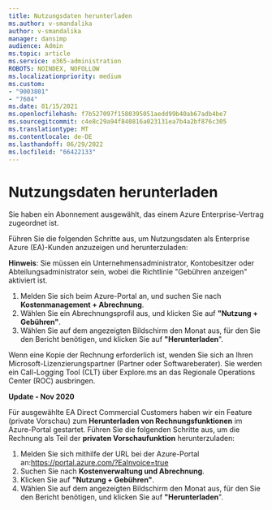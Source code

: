 ```yaml
---
title: Nutzungsdaten herunterladen
ms.author: v-smandalika
author: v-smandalika
manager: dansimp
audience: Admin
ms.topic: article
ms.service: o365-administration
ROBOTS: NOINDEX, NOFOLLOW
ms.localizationpriority: medium
ms.custom:
- "9003801"
- "7604"
ms.date: 01/15/2021
ms.openlocfilehash: f7b527097f1580395051aedd99b40ab67adb4be7
ms.sourcegitcommit: c4e8c29a94f840816a023131ea7b4a2bf876c305
ms.translationtype: MT
ms.contentlocale: de-DE
ms.lasthandoff: 06/29/2022
ms.locfileid: "66422133"
---
```

# <a name="download-usage-data"></a>Nutzungsdaten herunterladen

Sie haben ein Abonnement ausgewählt, das einem Azure Enterprise-Vertrag zugeordnet ist.

Führen Sie die folgenden Schritte aus, um Nutzungsdaten als Enterprise Azure (EA)-Kunden anzuzeigen und herunterzuladen:

**Hinweis**: Sie müssen ein Unternehmensadministrator, Kontobesitzer oder Abteilungsadministrator sein, wobei die Richtlinie "Gebühren anzeigen" aktiviert ist. 

1. Melden Sie sich beim Azure-Portal an, und suchen Sie nach **Kostenmanagement + Abrechnung**.
2. Wählen Sie ein Abrechnungsprofil aus, und klicken Sie auf **"Nutzung + Gebühren"**.
3. Wählen Sie auf dem angezeigten Bildschirm den Monat aus, für den Sie den Bericht benötigen, und klicken Sie auf **"Herunterladen**".

Wenn eine Kopie der Rechnung erforderlich ist, wenden Sie sich an Ihren Microsoft-Lizenzierungspartner (Partner oder Softwareberater). Sie werden ein Call-Logging Tool (CLT) über Explore.ms an das Regionale Operations Center (ROC) ausbringen.

**Update - Nov 2020**

Für ausgewählte EA Direct Commercial Customers haben wir ein Feature (private Vorschau) zum **Herunterladen von Rechnungsfunktionen** im Azure-Portal gestartet. Führen Sie die folgenden Schritte aus, um die Rechnung als Teil der **privaten Vorschaufunktion** herunterzuladen:

1. Melden Sie sich mithilfe der URL bei der Azure-Portal an:https://portal.azure.com/?EaInvoice=true 
2. Suchen Sie nach **Kostenverwaltung und Abrechnung**. 
3. Klicken Sie auf **"Nutzung + Gebühren"**. 
4. Wählen Sie auf dem angezeigten Bildschirm den Monat aus, für den Sie den Bericht benötigen, und klicken Sie auf **"Herunterladen**".